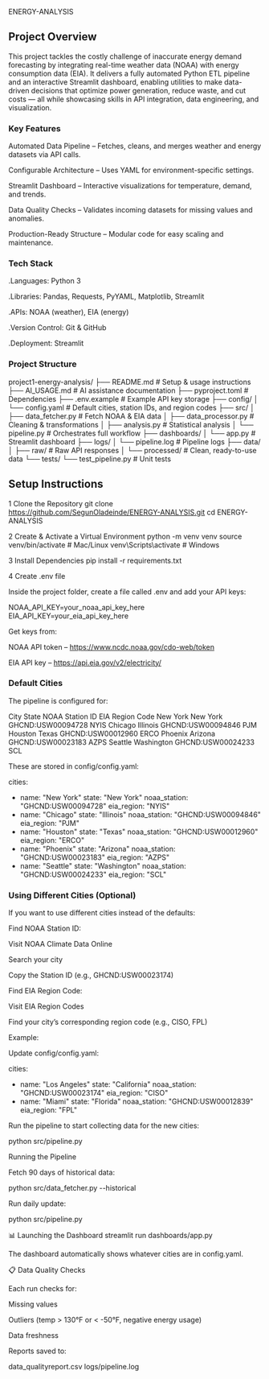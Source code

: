 ENERGY-ANALYSIS 
## Project Overview
This project tackles the costly challenge of inaccurate energy demand forecasting by integrating real-time weather data (NOAA) with energy consumption data (EIA). It delivers a fully automated Python ETL pipeline and an interactive Streamlit dashboard, enabling utilities to make data-driven decisions that optimize power generation, reduce waste, and cut costs — all while showcasing skills in API integration, data engineering, and visualization.


### Key Features

Automated Data Pipeline – Fetches, cleans, and merges weather and energy datasets via API calls.

Configurable Architecture – Uses YAML for environment-specific settings.

Streamlit Dashboard – Interactive visualizations for temperature, demand, and trends.

Data Quality Checks – Validates incoming datasets for missing values and anomalies.

Production-Ready Structure – Modular code for easy scaling and maintenance.


### Tech Stack

.Languages: Python 3

.Libraries: Pandas, Requests, PyYAML, Matplotlib, Streamlit

.APIs: NOAA (weather), EIA (energy)

.Version Control: Git & GitHub

.Deployment: Streamlit 


### Project Structure

project1-energy-analysis/
├── README.md                 # Setup & usage instructions
├── AI_USAGE.md               # AI assistance documentation
├── pyproject.toml            # Dependencies
├── .env.example              # Example API key storage
├── config/
│   └── config.yaml           # Default cities, station IDs, and region codes
├── src/
│   ├── data_fetcher.py       # Fetch NOAA & EIA data
│   ├── data_processor.py     # Cleaning & transformations
│   ├── analysis.py           # Statistical analysis
│   └── pipeline.py           # Orchestrates full workflow
├── dashboards/
│   └── app.py                # Streamlit dashboard
├── logs/
│   └── pipeline.log          # Pipeline logs
├── data/
│   ├── raw/                  # Raw API responses
│   └── processed/            # Clean, ready-to-use data
└── tests/
    └── test_pipeline.py      # Unit tests

## Setup Instructions

1 Clone the Repository
git clone https://github.com/SegunOladeinde/ENERGY-ANALYSIS.git
cd ENERGY-ANALYSIS


2 Create & Activate a Virtual Environment
python -m venv venv
source venv/bin/activate   # Mac/Linux
venv\Scripts\activate      # Windows

3 Install Dependencies
pip install -r requirements.txt


4 Create .env file

Inside the project folder, create a file called .env and add your API keys:

NOAA_API_KEY=your_noaa_api_key_here
EIA_API_KEY=your_eia_api_key_here


Get keys from:

NOAA API token – https://www.ncdc.noaa.gov/cdo-web/token

EIA API key – https://api.eia.gov/v2/electricity/




 ### Default Cities 

The pipeline is configured for:

City	State	NOAA Station ID	EIA Region Code
New York	New York	GHCND:USW00094728	NYIS
Chicago	Illinois	GHCND:USW00094846	PJM
Houston	Texas	GHCND:USW00012960	ERCO
Phoenix	Arizona	GHCND:USW00023183	AZPS
Seattle	Washington	GHCND:USW00024233	SCL

These are stored in config/config.yaml:

cities:
  - name: "New York"
    state: "New York"
    noaa_station: "GHCND:USW00094728"
    eia_region: "NYIS"
  - name: "Chicago"
    state: "Illinois"
    noaa_station: "GHCND:USW00094846"
    eia_region: "PJM"
  - name: "Houston"
    state: "Texas"
    noaa_station: "GHCND:USW00012960"
    eia_region: "ERCO"
  - name: "Phoenix"
    state: "Arizona"
    noaa_station: "GHCND:USW00023183"
    eia_region: "AZPS"
  - name: "Seattle"
    state: "Washington"
    noaa_station: "GHCND:USW00024233"
    eia_region: "SCL"


### Using Different Cities (Optional)

If you want to use different cities instead of the defaults:

Find NOAA Station ID:

Visit NOAA Climate Data Online

Search your city

Copy the Station ID (e.g., GHCND:USW00023174)

Find EIA Region Code:

Visit EIA Region Codes

Find your city’s corresponding region code (e.g., CISO, FPL)

Example:

Update config/config.yaml:

cities:
  - name: "Los Angeles"
    state: "California"
    noaa_station: "GHCND:USW00023174"
    eia_region: "CISO"
  - name: "Miami"
    state: "Florida"
    noaa_station: "GHCND:USW00012839"
    eia_region: "FPL"


Run the pipeline to start collecting data for the new cities:

python src/pipeline.py

 Running the Pipeline

Fetch 90 days of historical data:

python src/data_fetcher.py --historical


Run daily update:

python src/pipeline.py

📊 Launching the Dashboard
streamlit run dashboards/app.py


The dashboard automatically shows whatever cities are in config.yaml.

📋 Data Quality Checks

Each run checks for:

Missing values

Outliers (temp > 130°F or < -50°F, negative energy usage)

Data freshness

Reports saved to:

data_qualityreport.csv
logs/pipeline.log
